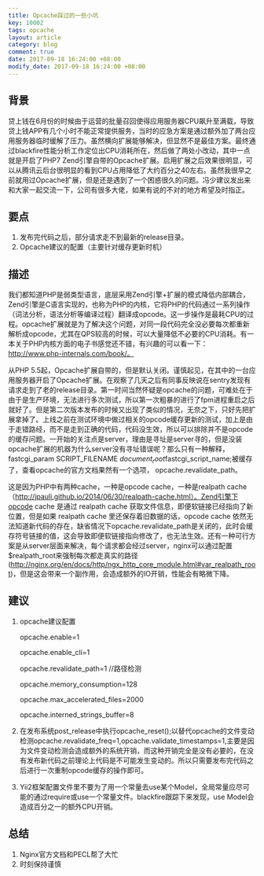 ```yaml
---
title: Opcache踩过的一些小坑
key: 10002
tags: opcache
layout: article
category: blog
comment: true
date: 2017-09-18 16:24:00 +08:00
modify_date: 2017-09-18 16:24:00 +08:00
---
```


## 背景
贷上钱在6月份的时候由于运营的批量召回使得应用服务器CPU飙升至满载，导致贷上钱APP有几个小时不能正常提供服务，当时的应急方案是通过额外加了两台应用服务器临时缓解了压力。虽然横向扩展能够解决，但显然不是最佳方案。最终通过blackfire性能分析工作定位出CPU消耗所在，然后做了两处小改动，其中一点就是开启了PHP7 Zend引擎自带的Opcache扩展。启用扩展之后效果很明显，可以从腾讯云后台很明显的看到CPU占用降低了大约百分之40左右。虽然我很早之前就用过Opcache扩展，但是还是遇到了一个困惑很久的问题。冯少建议发出来和大家一起交流一下，公司有很多大佬，如果有说的不对的地方希望及时指正。

## 要点
1. 发布完代码之后，部分请求走不到最新的release目录。
2. Opcache建议的配置（主要针对缓存更新时机）


## 描述
我们都知道PHP是弱类型语言，底层采用Zend引擎+扩展的模式降低内部耦合，Zend引擎是C语言实现的，也称为PHP的内核，它将PHP的代码通过一系列操作（词法分析，语法分析等编译过程）翻译成opcode。这一步操作是最耗CPU的过程。opcache扩展就是为了解决这个问题，对同一段代码完全没必要每次都重新解析成opcode，尤其在QPS较高的时候，可以大量降低不必要的CPU消耗。有一本关于PHP内核方面的电子书感觉还不错，有兴趣的可以看一下：http://www.php-internals.com/book/。
	
从PHP 5.5起，Opcache扩展自带的，但是默认关闭。谨慎起见，在其中的一台应用服务器开启了Opcache扩展。在观察了几天之后有同事反映说在sentry发现有请求走到了老的release目录。第一时间当然怀疑是opcache的问题，可难处在于由于是生产环境，无法进行多次测试，所以第一次粗暴的进行了fpm进程重启之后就好了。但是第二次版本发布的时候又出现了类似的情况，无奈之下，只好先把扩展拿掉了。上线之前在测试环境中做过相关的opcode缓存更新的测试，加上是由于走错路经，而不是走到正确的代码，代码没生效，所以可以排除并不是opcode的缓存问题。一开始的关注点是server，理由是寻址是server寻的，但是没装opcache扩展的机器为什么server没有寻址错误呢？那么只有一种解释，fastcgi_param  SCRIPT_FILENAME  $document_root$fastcgi_script_name;被缓存了，查看opcache的官方文档果然有一个选项， opcache.revalidate_path。
	
这是因为PHP中有两种cache，一种是opcode cache，一种是realpath cache（http://jpauli.github.io/2014/06/30/realpath-cache.html）。Zend引擎下opcode cache 是通过 realpath cache 获取文件信息，即便软链接已经指向了新位置，但是如果 realpath cache 里还保存着旧数据的话，opcode cache 依然无法知道新代码的存在，缺省情况下opcache.revalidate_path是关闭的，此时会缓存符号链接的值，这会导致即便软链接指向修改了，也无法生效。还有一种可行方案是从server层面来解决，每个请求都会经过server，nginx可以通过配置$realpath_root来强制每次都走真实的路径(http://nginx.org/en/docs/http/ngx_http_core_module.html#var_realpath_root)，但是这会带来一个副作用，会造成额外的IO开销，性能会有略微下降。


## 建议
1. opcache建议配置

    opcache.enable=1

    opcache.enable_cli=1

    opcache.revalidate_path=1	//路径检测

    opcache.memory_consumption=128

    opcache.max_accelerated_files=2000

    opcache.interned_strings_buffer=8

2. 在发布系统post_release中执行opcache_reset();以替代opcache的文件变动检测opcache.revalidate_freq=1,opcache.validate_timestamps=1,主要是因为文件变动检测会造成额外的系统开销，而这种开销完全是没有必要的，在没有发布新代码之前理论上代码是不可能发生变动的。所以只需要发布完代码之后进行一次重制opcode缓存的操作即可。

3. Yii2框架配置文件里不要为了用一个常量去use某个Model，全局常量应尽可能的通过require或use一个常量文件。blackfire跟踪下来发现，use Model会造成百分之一的额外CPU开销。

## 总结
1. Nginx官方文档和PECL帮了大忙
2. 时刻保持谨慎
